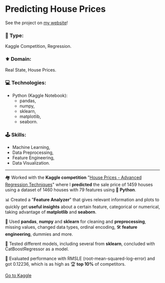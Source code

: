 # Predicting House Prices

See the project on [my website](https://aadsm2355.wixsite.com/andryadsm/predicting-house-prices)!

### 📌 Type:
Kaggle Competition, Regression.

### ⚜️ Domain:
Real State, House Prices.
​
### 💻 Technologies:
- Python (Kaggle Notebook):
    - pandas,
    - numpy,
    - sklearn,
    - matplotlib,
    - seaborn.

### 🕹️ Skills:
- Machine Learning,
- Data Preprocessing,
- Feature Engineering,
- Data Visualization.

---

🏘️ Worked with the **Kaggle competition** "[House Prices - Advanced Regression Techniques](https://www.kaggle.com/competitions/house-prices-advanced-regression-techniques)" where I **predicted** the sale price of 1459 houses using a dataset of 1460 houses with 79 features using 🐍 **Python**.​

📊 Created a "**Feature Analyzer**" that gives relevant information and plots to quickly get **useful insights** about a certain feature, categorical or numerical, taking advantage of **matplotlib** and **seaborn**. 

🧹 Used **pandas**, **numpy** and **sklearn** for cleaning and **preprocessing**, missing values, changed data types, ordinal encoding, 🛠️ **feature engineering**, dummies and more.​

🤖 Tested different models, including several from **sklearn**, concluded with CatBoostRegressor as a model.​

🧾 Evaluated performance with RMSLE (root-mean-squared-log-error) and got 0.12236, which is as high as 🏆 **top 10%** of competitors.

[Go to Kaggle](https://www.kaggle.com/code/andrydasilva/house-prices-with-feature-analyzer)
